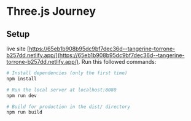 # Three.js Journey

## Setup
live site [https://65eb1b908b95dc9bf7dec36d--tangerine-torrone-b257dd.netlify.app/](https://65eb1b908b95dc9bf7dec36d--tangerine-torrone-b257dd.netlify.app/).
Run this followed commands:

``` bash
# Install dependencies (only the first time)
npm install

# Run the local server at localhost:8080
npm run dev

# Build for production in the dist/ directory
npm run build
```
